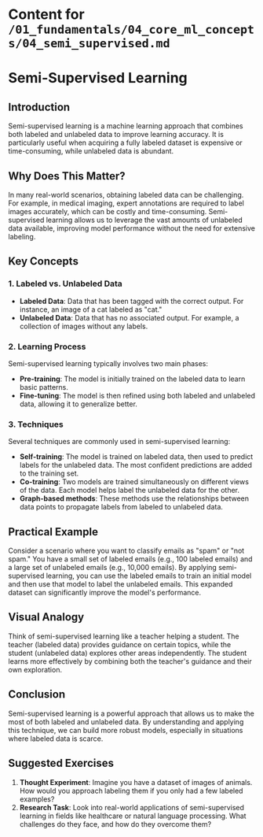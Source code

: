 # Content for `/01_fundamentals/04_core_ml_concepts/04_semi_supervised.md`

# Semi-Supervised Learning

## Introduction
Semi-supervised learning is a machine learning approach that combines both labeled and unlabeled data to improve learning accuracy. It is particularly useful when acquiring a fully labeled dataset is expensive or time-consuming, while unlabeled data is abundant.

## Why Does This Matter?
In many real-world scenarios, obtaining labeled data can be challenging. For example, in medical imaging, expert annotations are required to label images accurately, which can be costly and time-consuming. Semi-supervised learning allows us to leverage the vast amounts of unlabeled data available, improving model performance without the need for extensive labeling.

## Key Concepts

### 1. Labeled vs. Unlabeled Data
- **Labeled Data**: Data that has been tagged with the correct output. For instance, an image of a cat labeled as "cat."
- **Unlabeled Data**: Data that has no associated output. For example, a collection of images without any labels.

### 2. Learning Process
Semi-supervised learning typically involves two main phases:
- **Pre-training**: The model is initially trained on the labeled data to learn basic patterns.
- **Fine-tuning**: The model is then refined using both labeled and unlabeled data, allowing it to generalize better.

### 3. Techniques
Several techniques are commonly used in semi-supervised learning:
- **Self-training**: The model is trained on labeled data, then used to predict labels for the unlabeled data. The most confident predictions are added to the training set.
- **Co-training**: Two models are trained simultaneously on different views of the data. Each model helps label the unlabeled data for the other.
- **Graph-based methods**: These methods use the relationships between data points to propagate labels from labeled to unlabeled data.

## Practical Example
Consider a scenario where you want to classify emails as "spam" or "not spam." You have a small set of labeled emails (e.g., 100 labeled emails) and a large set of unlabeled emails (e.g., 10,000 emails). By applying semi-supervised learning, you can use the labeled emails to train an initial model and then use that model to label the unlabeled emails. This expanded dataset can significantly improve the model's performance.

## Visual Analogy
Think of semi-supervised learning like a teacher helping a student. The teacher (labeled data) provides guidance on certain topics, while the student (unlabeled data) explores other areas independently. The student learns more effectively by combining both the teacher's guidance and their own exploration.

## Conclusion
Semi-supervised learning is a powerful approach that allows us to make the most of both labeled and unlabeled data. By understanding and applying this technique, we can build more robust models, especially in situations where labeled data is scarce.

## Suggested Exercises
1. **Thought Experiment**: Imagine you have a dataset of images of animals. How would you approach labeling them if you only had a few labeled examples?
2. **Research Task**: Look into real-world applications of semi-supervised learning in fields like healthcare or natural language processing. What challenges do they face, and how do they overcome them?